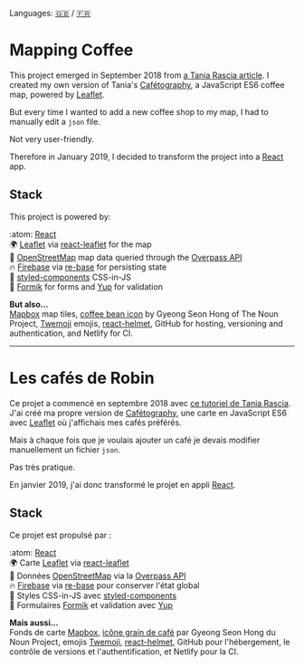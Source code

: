 Languages: [:uk:](#mapping-coffee) / [:fr:](#les-cafés-de-robin)

# Mapping Coffee

This project emerged in September 2018 from [a Tania Rascia article](https://www.taniarascia.com/real-world-examples-of-map-filter-and-reduce-in-javascript/). I created my own version of Tania's [Cafétography](https://github.com/taniarascia/coffee), a JavaScript ES6 coffee map, powered by [Leaflet](https://leafletjs.com).

But every time I wanted to add a new coffee shop to my map, I had to manually edit a `json` file.

Not very user-friendly.

Therefore in January 2019, I decided to transform the project into a [React](https://reactjs.org) app.

## Stack

This project is powered by:

:atom: [React](https://github.com/facebook/react/)  
:earth_africa: [Leaflet](https://github.com/leaflet/leaflet) via [react-leaflet](https://github.com/PaulLeCam/react-leaflet) for the map  
:round_pushpin: [OpenStreetMap](https://openstreetmap.org) map data queried through the [Overpass API](https://github.com/drolbr/Overpass-API)  
:fire: [Firebase](https://firebase.google.com/) via [re-base](https://github.com/tylermcginnis/re-base) for persisting state  
:nail_care: [styled-components](https://github.com/styled-components/styled-components) CSS-in-JS  
:pencil: [Formik](https://github.com/jaredpalmer/formik) for forms and [Yup](https://github.com/jquense/yup) for validation

**But also...**   
[Mapbox](https://www.mapbox.com/) map tiles, [coffee bean icon](https://thenounproject.com/icon/1886493/) by Gyeong Seon Hong of The Noun Project, [Twemoji](https://github.com/twitter/twemoji) emojis, [react-helmet](https://github.com/nfl/react-helmet), GitHub for hosting, versioning and authentication, and Netlify for CI.

---

# Les cafés de Robin

Ce projet a commencé en septembre 2018 avec [ce tutoriel de Tania Rascia](https://www.taniarascia.com/real-world-examples-of-map-filter-and-reduce-in-javascript/). J'ai créé ma propre version de [Cafétography](https://github.com/taniarascia/coffee), une carte en JavaScript ES6 avec [Leaflet](https://leafletjs.com) où j'affichais mes cafés préférés.

Mais à chaque fois que je voulais ajouter un café je devais modifier manuellement un fichier `json`.

Pas très pratique.

En janvier 2019, j'ai donc transformé le projet en appli [React](https://reactjs.org).

## Stack

Ce projet est propulsé par :

:atom: [React](https://github.com/facebook/react/)  
:earth_africa: Carte [Leaflet](https://github.com/leaflet/leaflet) via [react-leaflet](https://github.com/PaulLeCam/react-leaflet/)  
:round_pushpin: Données [OpenStreetMap](https://openstreetmap.org) via la [Overpass API](https://github.com/drolbr/Overpass-API)  
:fire: [Firebase](https://firebase.google.com/) via [re-base](https://github.com/tylermcginnis/re-base) pour conserver l'état global  
:nail_care: Styles CSS-in-JS avec [styled-components](https://github.com/styled-components/styled-components)  
:pencil: Formulaires [Formik](https://github.com/jaredpalmer/formik) et validation avec [Yup](https://github.com/jquense/yup)

**Mais aussi...**   
Fonds de carte [Mapbox](https://www.mapbox.com/), [icône grain de café](https://thenounproject.com/icon/1886493/) par Gyeong Seon Hong du Noun Project, emojis [Twemoji](https://github.com/twitter/twemoji), [react-helmet](https://github.com/nfl/react-helmet), GitHub pour l'hébergement, le contrôle de versions et l'authentification, et Netlify pour la CI.
